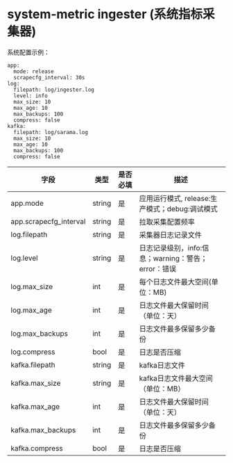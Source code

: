 # system-metric ingester (系统指标采集器)

系统配置示例：
```
app:
  mode: release
  scrapecfg_interval: 30s
log:
  filepath: log/ingester.log
  level: info
  max_size: 10
  max_age: 10
  max_backups: 100
  compress: false
kafka:
  filepath: log/sarama.log
  max_size: 10
  max_age: 10
  max_backups: 100
  compress: false

```

|字段|类型|是否必填|描述|
|--|--|--|--|
|app.mode|string| 是|应用运行模式, release:生产模式；debug:调试模式|
|app.scrapecfg_interval|string|是|拉取采集配置频率|
|log.filepath|string|是|采集器日志记录文件|
|log.level|string|是|日志记录级别，info:信息；warning：警告；error：错误|
|log.max_size|int|是|每个日志文件最大空间(单位：MB)|
|log.max_age|int|是|日志文件最大保留时间（单位：天）|
|log.max_backups|int|是|日志文件最多保留多少备份|
|log.compress|bool|是|日志是否压缩|
|kafka.filepath|string|是|kafka日志文件|
|kafka.max_size|string|是|kafka日志文件最大空间（单位：MB）|
|kafka.max_age|int|是|日志文件最大保留时间（单位：天）|
|kafka.max_backups|int|是|日志文件最多保留多少备份|
|kafka.compress|bool|是|日志是否压缩|